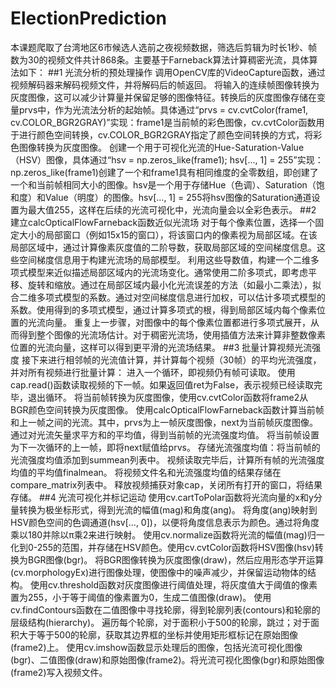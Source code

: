 # ElectionPrediction
本课题爬取了台湾地区6市候选人选前之夜视频数据，筛选后剪辑为时长1秒、帧数为30的视频文件共计868条。主要基于Farneback算法计算稠密光流，具体算法如下：
##1 光流分析的预处理操作
调用OpenCV库的VideoCapture函数，通过视频解码器来解码视频文件，并将解码后的帧返回。
将输入的连续帧图像转换为灰度图像，这可以减少计算量并保留足够的图像特征。转换后的灰度图像存储在变量prvs中，作为光流法分析的起始帧。具体通过“prvs = cv.cvtColor(frame1, cv.COLOR_BGR2GRAY)”实现：frame1是当前帧的彩色图像，cv.cvtColor函数用于进行颜色空间转换，cv.COLOR_BGR2GRAY指定了颜色空间转换的方式，将彩色图像转换为灰度图像。
创建一个用于可视化光流的Hue-Saturation-Value（HSV）图像，具体通过“hsv = np.zeros_like(frame1); hsv[..., 1] = 255”实现：np.zeros_like(frame1)创建了一个和frame1具有相同维度的全零数组，即创建了一个和当前帧相同大小的图像。hsv是一个用于存储Hue（色调）、Saturation（饱和度）和Value（明度）的图像。hsv[..., 1] = 255将hsv图像的Saturation通道设置为最大值255，这样在后续的光流可视化中，光流向量会以全彩色表示。
##2 建立calcOpticalFlowFarneback函数近似光流场
对于每个像素位置，选择一个固定大小的局部窗口（例如15x15的窗口），将该窗口内的像素视为局部区域。在该局部区域中，通过计算像素灰度值的二阶导数，获取局部区域的空间梯度信息。这些空间梯度信息用于构建光流场的局部模型。
利用这些导数值，构建一个二维多项式模型来近似描述局部区域内的光流场变化。通常使用二阶多项式，即考虑平移、旋转和缩放。通过在局部区域内最小化光流误差的方法（如最小二乘法），拟合二维多项式模型的系数。通过对空间梯度信息进行加权，可以估计多项式模型的系数。使用得到的多项式模型，通过计算多项式的根，得到局部区域内每个像素位置的光流向量。
重复上一步骤，对图像中的每个像素位置都进行多项式展开，从而得到整个图像的光流场估计。对于稠密光流场，使用插值方法来计算非整数像素位置的光流向量，这样可以得到更平滑的光流场结果。
##3 批量计算视频光流强度
接下来进行相邻帧的光流值计算，并计算每个视频（30帧）的平均光流强度，并对所有视频进行批量计算：
进入一个循环，即视频仍有帧可读取。
使用cap.read()函数读取视频的下一帧。如果返回值ret为False，表示视频已经读取完毕，退出循环。
将当前帧转换为灰度图像，使用cv.cvtColor函数将frame2从BGR颜色空间转换为灰度图像。
使用calcOpticalFlowFarneback函数计算当前帧和上一帧之间的光流。其中，prvs为上一帧灰度图像，next为当前帧灰度图像。
通过对光流矢量求平方和的平均值，得到当前帧的光流强度均值。
将当前帧设置为下一次循环的上一帧，即将next赋值给prvs。
存储光流强度均值：将当前帧的光流强度均值添加到summean列表中。
视频读取完毕后，计算所有帧的光流强度均值的平均值finalmean。
将视频文件名和光流强度均值的结果存储在compare_matrix列表中。
释放视频捕获对象cap，关闭所有打开的窗口，将结果存储。
##4 光流可视化并标记运动
使用cv.cartToPolar函数将光流向量的x和y分量转换为极坐标形式，得到光流的幅值(mag)和角度(ang)。
将角度(ang)映射到HSV颜色空间的色调通道(hsv[..., 0])，以便将角度信息表示为颜色。通过将角度乘以180并除以π乘2来进行映射。
使用cv.normalize函数将光流的幅值(mag)归一化到0-255的范围，并存储在HSV颜色。使用cv.cvtColor函数将HSV图像(hsv)转换为BGR图像(bgr)。
将BGR图像转换为灰度图像(draw)，然后应用形态学开运算(cv.morphologyEx)进行图像处理，使图像中的噪声减少，并保留运动物体的结构。
使用cv.threshold函数对灰度图像进行阈值处理，将灰度值大于阈值的像素置为255，小于等于阈值的像素置为0，生成二值图像(draw)。
使用cv.findContours函数在二值图像中寻找轮廓，得到轮廓列表(contours)和轮廓的层级结构(hierarchy)。
遍历每个轮廓，对于面积小于500的轮廓，跳过；对于面积大于等于500的轮廓，获取其边界框的坐标并使用矩形框标记在原始图像(frame2)上。
使用cv.imshow函数显示处理后的图像，包括光流可视化图像(bgr)、二值图像(draw)和原始图像(frame2)。将光流可视化图像(bgr)和原始图像(frame2)写入视频文件。
